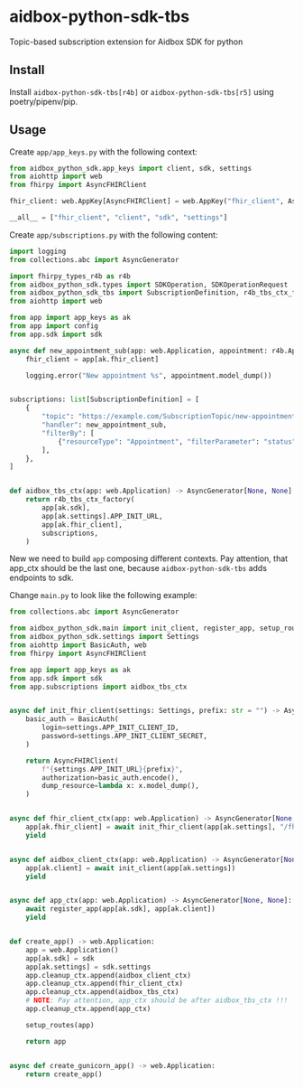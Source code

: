 # aidbox-python-sdk-tbs

Topic-based subscription extension for Aidbox SDK for python

## Install

Install `aidbox-python-sdk-tbs[r4b]` or `aidbox-python-sdk-tbs[r5]` using poetry/pipenv/pip.

## Usage

Create `app/app_keys.py` with the following context:

```python
from aidbox_python_sdk.app_keys import client, sdk, settings
from aiohttp import web
from fhirpy import AsyncFHIRClient

fhir_client: web.AppKey[AsyncFHIRClient] = web.AppKey("fhir_client", AsyncFHIRClient)

__all__ = ["fhir_client", "client", "sdk", "settings"]
```

Create `app/subscriptions.py` with the following content:

```python
import logging
from collections.abc import AsyncGenerator

import fhirpy_types_r4b as r4b
from aidbox_python_sdk.types import SDKOperation, SDKOperationRequest
from aidbox_python_sdk_tbs import SubscriptionDefinition, r4b_tbs_ctx_factory
from aiohttp import web

from app import app_keys as ak
from app import config
from app.sdk import sdk

async def new_appointment_sub(app: web.Application, appointment: r4b.Appointment) -> None:
    fhir_client = app[ak.fhir_client]

    logging.error("New appointment %s", appointment.model_dump())


subscriptions: list[SubscriptionDefinition] = [
    {
        "topic": "https://example.com/SubscriptionTopic/new-appointment-event",
        "handler": new_appointment_sub,
        "filterBy": [
            {"resourceType": "Appointment", "filterParameter": "status", "value": "booked"}
        ],
    },
]


def aidbox_tbs_ctx(app: web.Application) -> AsyncGenerator[None, None]:
    return r4b_tbs_ctx_factory(
        app[ak.sdk],
        app[ak.settings].APP_INIT_URL,
        app[ak.fhir_client],
        subscriptions,
    )
```

New we need to build `app` composing different contexts. 
Pay attention, that app_ctx should be the last one, because `aidbox-python-sdk-tbs` adds endpoints to sdk.

Change `main.py` to look like the following example:

```python
from collections.abc import AsyncGenerator

from aidbox_python_sdk.main import init_client, register_app, setup_routes
from aidbox_python_sdk.settings import Settings
from aiohttp import BasicAuth, web
from fhirpy import AsyncFHIRClient

from app import app_keys as ak
from app.sdk import sdk
from app.subscriptions import aidbox_tbs_ctx


async def init_fhir_client(settings: Settings, prefix: str = "") -> AsyncFHIRClient:
    basic_auth = BasicAuth(
        login=settings.APP_INIT_CLIENT_ID,
        password=settings.APP_INIT_CLIENT_SECRET,
    )

    return AsyncFHIRClient(
        f"{settings.APP_INIT_URL}{prefix}",
        authorization=basic_auth.encode(),
        dump_resource=lambda x: x.model_dump(),
    )


async def fhir_client_ctx(app: web.Application) -> AsyncGenerator[None, None]:
    app[ak.fhir_client] = await init_fhir_client(app[ak.settings], "/fhir")
    yield


async def aidbox_client_ctx(app: web.Application) -> AsyncGenerator[None, None]:
    app[ak.client] = await init_client(app[ak.settings])
    yield


async def app_ctx(app: web.Application) -> AsyncGenerator[None, None]:
    await register_app(app[ak.sdk], app[ak.client])
    yield


def create_app() -> web.Application:
    app = web.Application()
    app[ak.sdk] = sdk
    app[ak.settings] = sdk.settings
    app.cleanup_ctx.append(aidbox_client_ctx)
    app.cleanup_ctx.append(fhir_client_ctx)
    app.cleanup_ctx.append(aidbox_tbs_ctx)
    # NOTE: Pay attention, app_ctx should be after aidbox_tbs_ctx !!!
    app.cleanup_ctx.append(app_ctx)

    setup_routes(app)

    return app


async def create_gunicorn_app() -> web.Application:
    return create_app()
```


